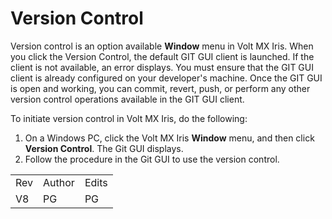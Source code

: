                            


Version Control
===============

Version control is an option available **Window** menu in Volt MX Iris. When you click the Version Control, the default GIT GUI client is launched. If the client is not available, an error displays. You must ensure that the GIT GUI client is already configured on your developer's machine. Once the GIT GUI is open and working, you can commit, revert, push, or perform any other version control operations available in the GIT GUI client.

To initiate version control in Volt MX Iris, do the following:

1.  On a Windows PC, click the Volt MX Iris **Window** menu, and then click **Version Control**. The Git GUI displays.
2.  Follow the procedure in the Git GUI to use the version control.

<table style="margin-left: 0;margin-right: auto;mc-table-style: url('Resources/TableStyles/RevisionTable.css');" class="TableStyle-RevisionTable" cellspacing="0" data-mc-conditions="Default.HTML5 Only,Default.DoNotPublish"><colgroup><col class="TableStyle-RevisionTable-Column-Column1"> <col class="TableStyle-RevisionTable-Column-Column1"> <col class="TableStyle-RevisionTable-Column-Column1"></colgroup><tbody><tr class="TableStyle-RevisionTable-Body-Body1"><td class="TableStyle-RevisionTable-BodyE-Column1-Body1" data-mc-conditions="Default.HTML5 Only">Rev</td><td class="TableStyle-RevisionTable-BodyE-Column1-Body1" data-mc-conditions="Default.HTML5 Only">Author</td><td class="TableStyle-RevisionTable-BodyD-Column1-Body1" data-mc-conditions="Default.HTML5 Only">Edits</td></tr><tr class="TableStyle-RevisionTable-Body-Body1"><td class="TableStyle-RevisionTable-BodyB-Column1-Body1" data-mc-conditions="Default.HTML5 Only">V8</td><td class="TableStyle-RevisionTable-BodyB-Column1-Body1" data-mc-conditions="Default.HTML5 Only">PG</td><td class="TableStyle-RevisionTable-BodyA-Column1-Body1" data-mc-conditions="Default.HTML5 Only">PG</td></tr></tbody></table>
